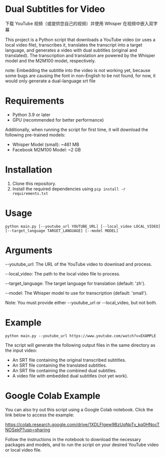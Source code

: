 # Dual Subtitles for Video

下载 YouTube 视频（或提供您自己的视频）并使用 Whisper 在视频中嵌入双字幕

This project is a Python script that downloads a YouTube video (or uses a local video file), transcribes it, translates the transcript into a target language, and generates a video with dual subtitles (original and translated). The transcription and translation are powered by the Whisper model and the M2M100 model, respectively.

note: Embedding the subtitle into the video is not working yet, because some bugs are causing the font in non-English to be not found, for now, it would only generate a dual-language srt file


# Requirements

- Python 3.9 or later
- GPU (recommended for better performance)

Additionally, when running the script for first time, it will download the following pre-trained models:

- Whisper Model (small): ~461 MB
- Facebook M2M100 Model: ~2 GB

# Installation
1. Clone this repository.
2. Install the required dependencies using ``` pip install -r requirements.txt ```

# Usage
```
python main.py [--youtube_url YOUTUBE_URL] [--local_video LOCAL_VIDEO] [--target_language TARGET_LANGUAGE] [--model MODEL]
```

# Arguments
--youtube_url: The URL of the YouTube video to download and process.

--local_video: The path to the local video file to process.

--target_language: The target language for translation (default: 'zh').

--model: The Whisper model to use for transcription (default: 'small').

Note: You must provide either --youtube_url or --local_video, but not both.

# Example
```
python main.py --youtube_url https://www.youtube.com/watch?v=EXAMPLE
```

The script will generate the following output files in the same directory as the input video:

- An SRT file containing the original transcribed subtitles.
- An SRT file containing the translated subtitles.
- An SRT file containing the combined dual subtitles.
- A video file with embedded dual subtitles (not yet work).

<!-- This will download the specified YouTube video, transcribe it, translate the transcript into Chinese, and generate a video with dual subtitles (English and Chinese). The output video will be saved in the same directory as the original video with the postfix _dual_sub. -->


# Google Colab Example
You can also try out this script using a Google Colab notebook. Click the link below to access the example:

https://colab.research.google.com/drive/1XDLFlgew9BzUqNpTv_kq0HNocTNOSekP?usp=sharing

Follow the instructions in the notebook to download the necessary packages and models, and to run the script on your desired YouTube video or local video file.